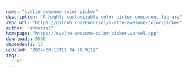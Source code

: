 ```yaml
---
name: "svelte-awesome-color-picker"
description: "A highly customizable color picker component library"
repo_url: "https://github.com/Ennoriel/svelte-awesome-color-picker"
author: "ennoriel"
homepage: "https://svelte-awesome-color-picker.vercel.app"
downloads: 9560
dependents: 13
updated: "2024-08-13T12:34:29.911Z"
tags: 
  - ui
---
```

